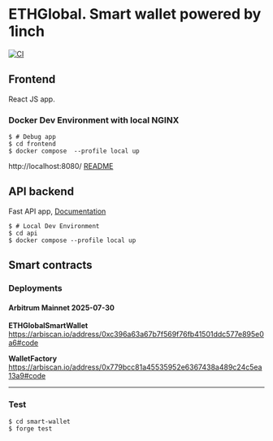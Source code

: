 # ETHGlobal. Smart wallet powered by 1inch
[![CI](https://github.com/dao-envelop/ethglobal-batch-swap/actions/workflows/test.yml/badge.svg)](https://github.com/dao-envelop/ethglobal-batch-swap/actions/workflows/test.yml)

## Frontend
React JS app.
### Docker Dev Environment with local NGINX
```shell
$ # Debug app
$ cd frontend
$ docker compose  --profile local up
```
http://localhost:8080/ 
[README](./frontend/README.md)

## API backend
Fast API app, [Documentation](https://apidev.envelop.is/docs)
```shell
$ # Local Dev Environment
$ cd api
$ docker compose --profile local up
```

## Smart contracts
### Deployments  
#### Arbitrum Mainnet 2025-07-30

**ETHGlobalSmartWallet**  
https://arbiscan.io/address/0xc396a63a67b7f569f76fb41501ddc577e895e0a6#code     

**WalletFactory**  
https://arbiscan.io/address/0x779bcc81a45535952e6367438a489c24c5ea13a9#code  

---
### Test
```shell
$ cd smart-wallet
$ forge test
```

